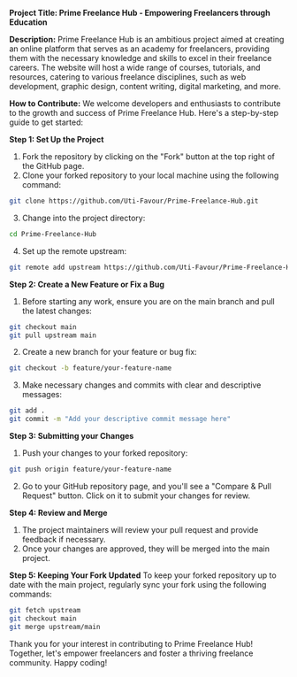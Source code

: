 
**Project Title: Prime Freelance Hub - Empowering Freelancers through Education**

**Description:**
Prime Freelance Hub is an ambitious project aimed at creating an online platform that serves as an academy for freelancers, providing them with the necessary knowledge and skills to excel in their freelance careers. The website will host a wide range of courses, tutorials, and resources, catering to various freelance disciplines, such as web development, graphic design, content writing, digital marketing, and more.

**How to Contribute:**
We welcome developers and enthusiasts to contribute to the growth and success of Prime Freelance Hub. Here's a step-by-step guide to get started:

**Step 1: Set Up the Project**
1. Fork the repository by clicking on the "Fork" button at the top right of the GitHub page.
2. Clone your forked repository to your local machine using the following command:

```bash
git clone https://github.com/Uti-Favour/Prime-Freelance-Hub.git
```

3. Change into the project directory:

```bash
cd Prime-Freelance-Hub
```

4. Set up the remote upstream:

```bash
git remote add upstream https://github.com/Uti-Favour/Prime-Freelance-Hub.git
```

**Step 2: Create a New Feature or Fix a Bug**
1. Before starting any work, ensure you are on the main branch and pull the latest changes:

```bash
git checkout main
git pull upstream main
```

2. Create a new branch for your feature or bug fix:

```bash
git checkout -b feature/your-feature-name
```

3. Make necessary changes and commits with clear and descriptive messages:

```bash
git add .
git commit -m "Add your descriptive commit message here"
```

**Step 3: Submitting your Changes**
1. Push your changes to your forked repository:

```bash
git push origin feature/your-feature-name
```

2. Go to your GitHub repository page, and you'll see a "Compare & Pull Request" button. Click on it to submit your changes for review.

**Step 4: Review and Merge**
1. The project maintainers will review your pull request and provide feedback if necessary.
2. Once your changes are approved, they will be merged into the main project.

**Step 5: Keeping Your Fork Updated**
To keep your forked repository up to date with the main project, regularly sync your fork using the following commands:

```bash
git fetch upstream
git checkout main
git merge upstream/main
```

Thank you for your interest in contributing to Prime Freelance Hub! Together, let's empower freelancers and foster a thriving freelance community. Happy coding!
